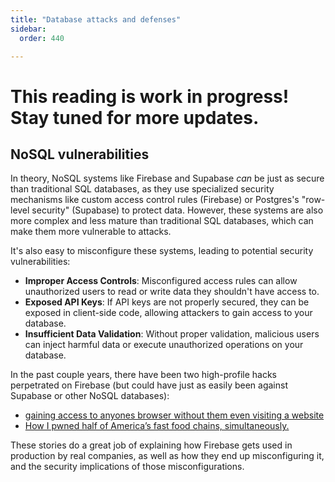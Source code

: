 ```yaml
---
title: "Database attacks and defenses"
sidebar:
  order: 440

---
```


# This reading is work in progress! Stay tuned for more updates.

## NoSQL vulnerabilities

In theory, NoSQL systems like Firebase and Supabase _can_ be just as secure than traditional SQL databases, as they use specialized security mechanisms like custom access control rules (Firebase) or Postgres's "row-level security" (Supabase) to protect data. However, these systems are also more complex and less mature than traditional SQL databases, which can make them more vulnerable to attacks.

It's also easy to misconfigure these systems, leading to potential security vulnerabilities:

- **Improper Access Controls**: Misconfigured access rules can allow unauthorized users to read or write data they shouldn't have access to.
- **Exposed API Keys**: If API keys are not properly secured, they can be exposed in client-side code, allowing attackers to gain access to your database.
- **Insufficient Data Validation**: Without proper validation, malicious users can inject harmful data or execute unauthorized operations on your database.

In the past couple years, there have been two high-profile hacks perpetrated on Firebase (but could have just as easily been against Supabase or other NoSQL databases):

* [gaining access to anyones browser without them even visiting a website](https://kibty.town/blog/arc/)
* [How I pwned half of America’s fast food chains, simultaneously.](https://mrbruh.com/chattr/)

These stories do a great job of explaining how Firebase gets used in production by real companies, as well as how they end up misconfiguring it, and the security implications of those misconfigurations.